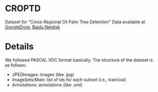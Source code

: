 # CROPTD
Dataset for "Cross-Regional Oil Palm Tree Detection"
Data available at [GoogleDrive](), [Baidu Netdisk]()
# Details
We followed PASCAL VOC format basically.
The structure of the dataset is as follows:
- JPEGImages: images (like <id>.jpg)
- ImageSets/Main: list of ids for each subset (i.e., train/val)
- Annotations: annotations (like <id>.xml)
